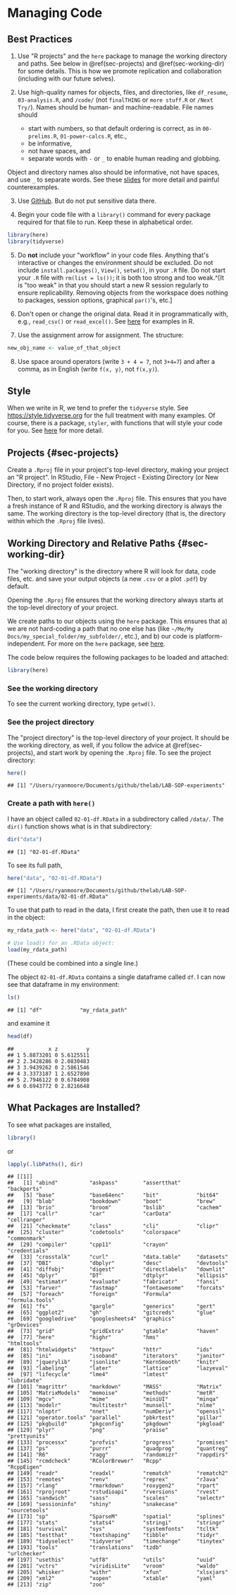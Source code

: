 # Managing Code

## Best Practices

1. Use "R projects" and the `here` package to manage the working directory and
paths. See below in \@ref(sec-projects) and \@ref(sec-working-dir) for some details.
This is how we promote replication and collaboration (including with our future
selves). 

2. Use high-quality names for objects, files, and directories, like `df_resume`, `03-analysis.R`, and `/code/` (not `finalTHING` or `more stuff.R` or `/Next Try/`). Names should be human- and machine-readable. File names should 
    * start with numbers, so that default ordering is correct, as in `00-prelims.R`, `01-power-calcs.R`, etc., 
    * be informative,
    * not have spaces, and
    * separate words with `-` or `_` to enable human reading and globbing. 

Object and directory names also should be informative, not have spaces, and use `_` to
separate words. See these
[slides](https://www2.stat.duke.edu/~rcs46/lectures_2015/01-markdown-git/slides/naming-slides/naming-slides.pdf)
for more detail and painful counterexamples.

3. Use [GitHub](97-Git.Rmd). But do not put sensitive data there.

4. Begin your code file with a `library()` command for every package required
for that file to run. Keep these in alphabetical order.


```r
library(here)
library(tidyverse)
```

5. Do **not** include your "workflow" in your code files. Anything that's
interactive or changes the environment should be excluded. Do not include
`install.packages()`, `View()`, `setwd()`, in your `.R` file. Do not start your `.R` file with `rm(list = ls())`; it is both too strong and too weak.^[It is "too weak" in that you should start a new R session regularly to ensure replicability. Removing objects from the workspace does nothing to packages, session options, graphical `par()`'s, etc.]

6. Don't open or change the original data. Read it in programmatically with,
e.g., `read_csv()` or `read_excel()`. See
[here](https://thelab.dc.gov/LAB-SOP-experiments/r-basics.html#read-in-data-files)
for examples in R.

7. Use the assignment arrow for assignment. The structure: 


```r
new_obj_name <- value_of_that_object
```

8. Use space around operators (write `3 + 4 = 7`, not `3+4=7`) and after a
comma, as in English (write `f(x, y)`, not `f(x,y)`).




## Style

When we write in R, we tend to prefer the `tidyverse` style. See https://style.tidyverse.org for the full treatment with many examples. Of course, there is a package, `styler`, with functions that will style your code for you. See [here](https://r-pkgs.org/r.html?q=style#code-style) for more detail.


## Projects {#sec-projects}

Create a `.Rproj` file in your project's top-level directory, making your
project an "R project". In RStudio, File - New Project - Existing Directory (or
New Directory, if no project folder exists).

Then, to start work, always open the `.Rproj` file. This ensures that you have a fresh
instance of R and RStudio, and the working directory is always the same. The working directory is the top-level directory (that is, the directory within which the `.Rproj` file lives).


## Working Directory and Relative Paths {#sec-working-dir}

The "working directory" is the directory where R will look for data, code files,
etc. and save your output objects (a new `.csv` or a plot `.pdf`) by default.

Opening the `.Rproj` file ensures that the working directory always starts at
the top-level directory of your project.

We create paths to our objects using the `here` package. This ensures that a) we
are not hard-coding a path that no one else has (like `~/Me/My
Docs/my_special_folder/my_subfolder/`, etc.), and b) our code is
platform-independent. For more on the `here` package, see
[here](https://github.com/jennybc/here_here).

The code below requires the following packages to be loaded and attached:


```r
library(here)
```

### See the working directory

To see the current working directory, type `getwd()`.

### See the project directory

The "project directory" is the top-level directory of your project. It should be the working directory, as well, if you follow the advice at \@ref(sec-projects), and start work by opening the `.Rproj` file. To see the project directory: 


```r
here()
```

```
## [1] "/Users/ryanmoore/Documents/github/thelab/LAB-SOP-experiments"
```

### Create a path with `here()`

I have an object called `02-01-df.RData` in a subdirectory called `/data/`. The
`dir()` function shows what is in that subdirectory:


```r
dir("data")
```

```
## [1] "02-01-df.RData"
```

To see its full path, 


```r
here("data", "02-01-df.RData")
```

```
## [1] "/Users/ryanmoore/Documents/github/thelab/LAB-SOP-experiments/data/02-01-df.RData"
```

To use that path to read in the data, I first create the path, then use it to
read in the object:


```r
my_rdata_path <- here("data", "02-01-df.RData")

# Use load() for an .RData object:
load(my_rdata_path) 
```

(These could be combined into a single line.)

The object `02-01-df.RData` contains a single dataframe called `df`. I can now see that dataframe in my environment:


```r
ls()
```

```
## [1] "df"            "my_rdata_path"
```

and examine it


```r
head(df)
```

```
##           x z         y
## 1 5.8873201 0 5.6125511
## 2 2.3428286 0 2.0830483
## 3 3.9439262 0 2.5861546
## 4 3.3373187 1 2.6527890
## 5 2.7946122 0 0.6784908
## 6 0.6943772 0 2.8216648
```

## What Packages are Installed?

To see what packages are installed, 


```r
library()
```

or 


```r
lapply(.libPaths(), dir)
```

```
## [[1]]
##   [1] "abind"          "askpass"        "assertthat"     "backports"     
##   [5] "base"           "base64enc"      "bit"            "bit64"         
##   [9] "blob"           "bookdown"       "boot"           "brew"          
##  [13] "brio"           "broom"          "bslib"          "cachem"        
##  [17] "callr"          "car"            "carData"        "cellranger"    
##  [21] "checkmate"      "class"          "cli"            "clipr"         
##  [25] "cluster"        "codetools"      "colorspace"     "commonmark"    
##  [29] "compiler"       "cpp11"          "crayon"         "credentials"   
##  [33] "crosstalk"      "curl"           "data.table"     "datasets"      
##  [37] "DBI"            "dbplyr"         "desc"           "devtools"      
##  [41] "diffobj"        "digest"         "directlabels"   "downlit"       
##  [45] "dplyr"          "DT"             "dtplyr"         "ellipsis"      
##  [49] "estimatr"       "evaluate"       "fabricatr"      "fansi"         
##  [53] "farver"         "fastmap"        "fontawesome"    "forcats"       
##  [57] "foreach"        "foreign"        "Formula"        "formula.tools" 
##  [61] "fs"             "gargle"         "generics"       "gert"          
##  [65] "ggplot2"        "gh"             "gitcreds"       "glue"          
##  [69] "googledrive"    "googlesheets4"  "graphics"       "grDevices"     
##  [73] "grid"           "gridExtra"      "gtable"         "haven"         
##  [77] "here"           "highr"          "hms"            "htmltools"     
##  [81] "htmlwidgets"    "httpuv"         "httr"           "ids"           
##  [85] "ini"            "isoband"        "iterators"      "janitor"       
##  [89] "jquerylib"      "jsonlite"       "KernSmooth"     "knitr"         
##  [93] "labeling"       "later"          "lattice"        "lazyeval"      
##  [97] "lifecycle"      "lme4"           "lmtest"         "lubridate"     
## [101] "magrittr"       "markdown"       "MASS"           "Matrix"        
## [105] "MatrixModels"   "memoise"        "methods"        "metR"          
## [109] "mgcv"           "mime"           "miniUI"         "minqa"         
## [113] "modelr"         "multitestr"     "munsell"        "nlme"          
## [117] "nloptr"         "nnet"           "numDeriv"       "openssl"       
## [121] "operator.tools" "parallel"       "pbkrtest"       "pillar"        
## [125] "pkgbuild"       "pkgconfig"      "pkgdown"        "pkgload"       
## [129] "plyr"           "png"            "praise"         "prettyunits"   
## [133] "processx"       "profvis"        "progress"       "promises"      
## [137] "ps"             "purrr"          "quadprog"       "quantreg"      
## [141] "R6"             "ragg"           "randomizr"      "rappdirs"      
## [145] "rcmdcheck"      "RColorBrewer"   "Rcpp"           "RcppEigen"     
## [149] "readr"          "readxl"         "rematch"        "rematch2"      
## [153] "remotes"        "renv"           "reprex"         "rJava"         
## [157] "rlang"          "rmarkdown"      "roxygen2"       "rpart"         
## [161] "rprojroot"      "rstudioapi"     "rversions"      "rvest"         
## [165] "sandwich"       "sass"           "scales"         "selectr"       
## [169] "sessioninfo"    "shiny"          "snakecase"      "sourcetools"   
## [173] "sp"             "SparseM"        "spatial"        "splines"       
## [177] "stats"          "stats4"         "stringi"        "stringr"       
## [181] "survival"       "sys"            "systemfonts"    "tcltk"         
## [185] "testthat"       "textshaping"    "tibble"         "tidyr"         
## [189] "tidyselect"     "tidyverse"      "timechange"     "tinytex"       
## [193] "tools"          "translations"   "tzdb"           "urlchecker"    
## [197] "usethis"        "utf8"           "utils"          "uuid"          
## [201] "vctrs"          "viridisLite"    "vroom"          "waldo"         
## [205] "whisker"        "withr"          "xfun"           "xlsxjars"      
## [209] "xml2"           "xopen"          "xtable"         "yaml"          
## [213] "zip"            "zoo"
```



